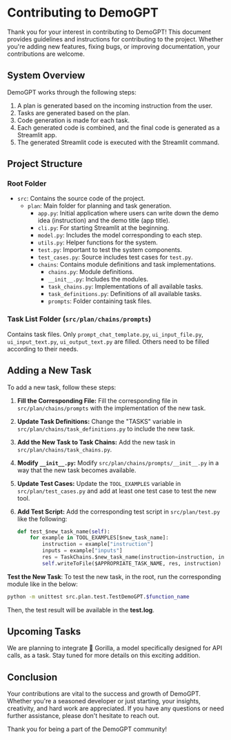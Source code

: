 # Contributing to DemoGPT

Thank you for your interest in contributing to DemoGPT! This document provides guidelines and instructions for contributing to the project. Whether you're adding new features, fixing bugs, or improving documentation, your contributions are welcome.

## System Overview

DemoGPT works through the following steps:
1. A plan is generated based on the incoming instruction from the user.
2. Tasks are generated based on the plan.
3. Code generation is made for each task.
4. Each generated code is combined, and the final code is generated as a Streamlit app.
5. The generated Streamlit code is executed with the Streamlit command.

## Project Structure

### Root Folder

- `src`: Contains the source code of the project.
  - `plan`: Main folder for planning and task generation.
    - `app.py`: Initial application where users can write down the demo idea (instruction) and the demo title (app title).
    - `cli.py`: For starting Streamlit at the beginning.
    - `model.py`: Includes the model corresponding to each step.
    - `utils.py`: Helper functions for the system.
    - `test.py`: Important to test the system components.
    - `test_cases.py`: Source includes test cases for `test.py`.
    - `chains`: Contains module definitions and task implementations.
      - `chains.py`: Module definitions.
      - `__init__.py`: Includes the modules.
      - `task_chains.py`: Implementations of all available tasks.
      - `task_definitions.py`: Definitions of all available tasks.
      - `prompts`: Folder containing task files.

### Task List Folder (`src/plan/chains/prompts`)

Contains task files. Only `prompt_chat_template.py`, `ui_input_file.py`, `ui_input_text.py`, `ui_output_text.py` are filled. Others need to be filled according to their needs.

## Adding a New Task

To add a new task, follow these steps:

1. **Fill the Corresponding File:** Fill the corresponding file in `src/plan/chains/prompts` with the implementation of the new task.
2. **Update Task Definitions:** Change the "TASKS" variable in `src/plan/chains/task_definitions.py` to include the new task.
3. **Add the New Task to Task Chains:** Add the new task in `src/plan/chains/task_chains.py`.
4. **Modify `__init__.py`:** Modify `src/plan/chains/prompts/__init__.py` in a way that the new task becomes available.
5. **Update Test Cases:** Update the `TOOL_EXAMPLES` variable in `src/plan/test_cases.py` and add at least one test case to test the new tool.
6. **Add Test Script:** Add the corresponding test script in `src/plan/test.py` like the following:

   ```python
   def test_$new_task_name(self):
       for example in TOOL_EXAMPLES[$new_task_name]:
           instruction = example["instruction"]
           inputs = example["inputs"]
           res = TaskChains.$new_task_name(instruction=instruction, inputs=inputs)
           self.writeToFile($APPROPRIATE_TASK_NAME, res, instruction)
   ```
**Test the New Task**: To test the new task, in the root, run the corresponding module like in the below:
```bash
python -m unittest src.plan.test.TestDemoGPT.$function_name
```
Then, the test result will be available in the **test.log**.

## Upcoming Tasks
We are planning to integrate 🦍 Gorilla, a model specifically designed for API calls, as a task. Stay tuned for more details on this exciting addition.

## Conclusion
Your contributions are vital to the success and growth of DemoGPT. Whether you're a seasoned developer or just starting, your insights, creativity, and hard work are appreciated. If you have any questions or need further assistance, please don't hesitate to reach out.

Thank you for being a part of the DemoGPT community!